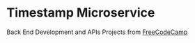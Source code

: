# Timestamp Microservice

 
Back End Development and APIs Projects from [FreeCodeCamp](https://www.freecodecamp.org/learn/back-end-development-and-apis/)

